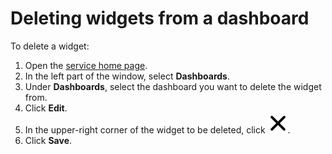 # Deleting widgets from a dashboard

To delete a widget:

1. Open the [service home page](https://monitoring.cloud.yandex.com/).
1. In the left part of the window, select **Dashboards**.
1. Under **Dashboards**, select the dashboard you want to delete the widget from.
1. Click **Edit**.
1. In the upper-right corner of the widget to be deleted, click ![image](../../../_assets/cross.svg).
1. Click **Save**.

